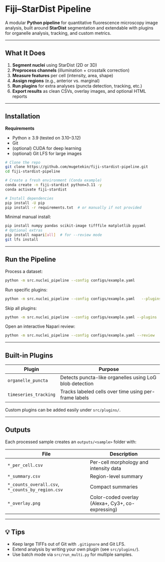 # Fiji–StarDist Pipeline

A modular **Python pipeline** for quantitative fluorescence microscopy image analysis, built around **StarDist** segmentation and extendable with plugins for organelle analysis, tracking, and custom metrics.

---

## What It Does
1. **Segment nuclei** using StarDist (2D or 3D)
2. **Preprocess channels** (illumination + crosstalk correction)
3. **Measure features** per cell (intensity, area, shape)
4. **Assign regions** (e.g., anterior vs. marginal)
5. **Run plugins** for extra analyses (puncta detection, tracking, etc.)
6. **Export results** as clean CSVs, overlay images, and optional HTML reports

---

## Installation

**Requirements**
- Python ≥ 3.9 (tested on 3.10–3.12)
- Git
- (optional) CUDA for deep learning
- (optional) Git LFS for large images

```bash
# Clone the repo
git clone https://github.com/mugetekin/fiji-stardist-pipeline.git
cd fiji-stardist-pipeline

# Create a fresh environment (Conda example)
conda create -n fiji-stardist python=3.11 -y
conda activate fiji-stardist

# Install dependencies
pip install -U pip
pip install -r requirements.txt  # or manually if not provided
```

Minimal manual install:
```bash
pip install numpy pandas scikit-image tifffile matplotlib pyyaml
# Optional extras
pip install napari[all]  # for --review mode
git lfs install
```

---

##  Run the Pipeline

Process a dataset:
```bash
python -m src.nuclei_pipeline --config configs/example.yaml
```

Run specific plugins:
```bash
python -m src.nuclei_pipeline --config configs/example.yaml   --plugins organelle_puncta timeseries_tracking
```

Skip all plugins:
```bash
python -m src.nuclei_pipeline --config configs/example.yaml --plugins
```

Open an interactive Napari review:
```bash
python -m src.nuclei_pipeline --config configs/example.yaml --review
```

---

## Built-in Plugins
| Plugin | Purpose |
|--------|----------|
| `organelle_puncta` | Detects puncta-like organelles using LoG blob detection |
| `timeseries_tracking` | Tracks labeled cells over time using per-frame labels |

Custom plugins can be added easily under `src/plugins/`.

---

## Outputs

Each processed sample creates an `outputs/<sample>` folder with:

| File | Description |
|------|--------------|
| `*_per_cell.csv` | Per-cell morphology and intensity data |
| `*_summary.csv` | Region-level summary |
| `*_counts_overall.csv`, `*_counts_by_region.csv` | Compact summaries |
| `*_overlay.png` | Color-coded overlay (Alexa+, Cy3+, co-expressing) |

---

## 💡 Tips
- Keep large TIFFs out of Git with `.gitignore` and Git LFS.
- Extend analysis by writing your own plugin (see `src/plugins/`).
- Use batch mode via `src/run_multi.py` for multiple samples.
